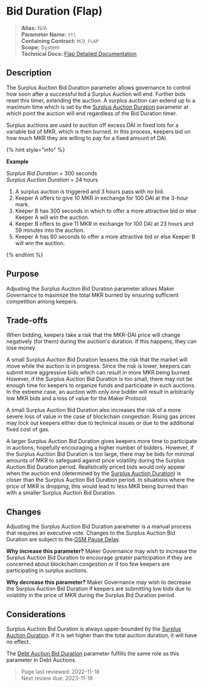 # Bid Duration (Flap)

>**Alias:** N/A  
>**Parameter Name:** `ttl`  
>**Containing Contract:** `MCD_FLAP`  
>**Scope:** System  
>**Technical Docs:** [Flap Detailed Documentation](https://docs.makerdao.com/smart-contract-modules/system-stabilizer-module/flap-detailed-documentation)  

## Description

The Surplus Auction Bid Duration parameter allows governance to control how soon after a successful bid a Surplus Auction will end. Further bids reset this timer, extending the auction. A surplus auction can extend up to a maximum time which is set by the [Surplus Auction Duration](param-auction-duration-flap.md) parameter at which point the auction will end regardless of the Bid Duration timer.

Surplus auctions are used to auction off excess DAI in fixed lots for a variable bid of MKR, which is then burned. In this process, keepers bid on how much MKR they are willing to pay for a fixed amount of DAI. 

{% hint style="info" %} 

**Example**

_Surplus Bid Duration_ = 300 seconds  
_Surplus Auction Duration_ = 24 hours

1. A surplus auction is triggered and 3 hours pass with no bid.
2. Keeper A offers to give 10 MKR in exchange for 100 DAI at the 3-hour mark.
3. Keeper B has 300 seconds in which to offer a more attractive bid or else Keeper A will win the auction.
4. Keeper B offers to give 11 MKR in exchange for 100 DAI at 23 hours and 59 minutes into the auction.
5. Keeper A has 60 seconds to offer a more attractive bid or else Keeper B will win the auction.

{% endhint %}

## Purpose

Adjusting the Surplus Auction Bid Duration parameter allows Maker Governance to maximize the total MKR burned by ensuring sufficient competition among keepers.

## Trade-offs

When bidding, keepers take a risk that the MKR-DAI price will change negatively (for them) during the auction's duration. If this happens, they can lose money.

A small Surplus Auction Bid Duration lessens the risk that the market will move while the auction is in progress. Since the risk is lower, keepers can submit more aggressive bids which can result in more MKR being burned. However, if the Surplus Auction Bid Duration is too small, there may not be enough time for keepers to organize funds and participate in such auctions. In the extreme case, an auction with only one bidder will result in arbitrarily low MKR bids and a loss of value for the Maker Protocol.

A small Surplus Auction Bid Duration also increases the risk of a more severe loss of value in the case of blockchain congestion. Rising gas prices may lock out keepers either due to technical issues or due to the additional fixed cost of gas. 

A larger Surplus Auction Bid Duration gives keepers more time to participate in auctions, hopefully encouraging a higher number of bidders. However, if the Surplus Auction Bid Duration is too large, there may be bids for minimal amounts of MKR to safeguard against price volatility during the Surplus Auction Bid Duration period. Realistically priced bids would only appear when the auction end (determined by the [Surplus Auction Duration](param-auction-duration-flap.md)) is closer than the Surplus Auction Bid Duration period. In situations where the price of MKR is dropping, this would lead to less MKR being burned than with a smaller Surplus Auction Bid Duration.

## Changes

Adjusting the Surplus Auction Bid Duration parameter is a manual process that requires an executive vote. Changes to the Surplus Auction Bid Duration are subject to the [GSM Pause Delay](../core/param-gsm-pause-delay.md).

**Why increase this parameter?**
Maker Governance may wish to increase the Surplus Auction Bid Duration to encourage greater participation if they are concerned about blockchain congestion or if too few keepers are participating in surplus auctions.

**Why decrease this parameter?**
Maker Governance may wish to decrease the Surplus Auction Bid Duration if keepers are submitting low bids due to volatility in the price of MKR during the Surplus Bid Duration period.

## Considerations

Surplus Auction Bid Duration is always upper-bounded by the [Surplus Auction Duration](param-auction-duration-flap.md). If it is set higher than the total auction duration, it will have no effect. 

The [Debt Auction Bid Duration](../debt-auction/param-auction-duration-flop.md) parameter fulfills the same role as this parameter in Debt Auctions.


>Page last reviewed: 2022-11-18  
>Next review due: 2023-11-18  
